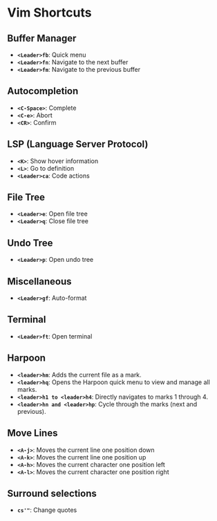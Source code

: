 # Vim Shortcuts

## Buffer Manager
- **`<Leader>fb`**: Quick menu
- **`<Leader>fn`**: Navigate to the next buffer
- **`<Leader>fm`**: Navigate to the previous buffer

## Autocompletion
- **`<C-Space>`**: Complete
- **`<C-e>`**: Abort
- **`<CR>`**: Confirm

## LSP (Language Server Protocol)
- **`<K>`**: Show hover information
- **`<L>`**: Go to definition
- **`<Leader>ca`**: Code actions

## File Tree
- **`<Leader>e`**: Open file tree
- **`<Leader>q`**: Close file tree

## Undo Tree
- **`<Leader>p`**: Open undo tree

## Miscellaneous
- **`<Leader>gf`**: Auto-format

## Terminal
- **`<Leader>ft`**: Open terminal

## Harpoon
- **`<leader>hm`**: Adds the current file as a mark.
- **`<leader>hq`**: Opens the Harpoon quick menu to view and manage all marks.
- **`<leader>h1 to <leader>h4`**: Directly navigates to marks 1 through 4.
- **`<leader>hn and <leader>hp`**: Cycle through the marks (next and previous).


## Move Lines 
- **`<A-j>`**: Moves the current line one position down
- **`<A-k>`**: Moves the current line one position up 
- **`<A-h>`**: Moves the current character one position left 
- **`<A-l>`**: Moves the current character one position right


## Surround selections
- **`cs'"`**: Change quotes



